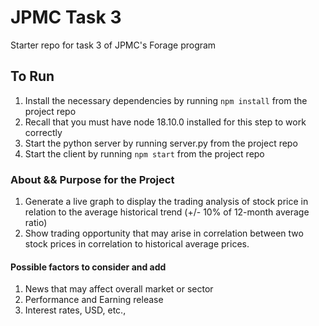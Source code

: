 # JPMC Task 3
Starter repo for task 3 of JPMC's Forage program

## To Run
1.  Install the necessary dependencies by running `npm install` from the project repo
2.  Recall that you must have node 18.10.0 installed for this step to work correctly
3.  Start the python server by running server.py from the project repo
4.  Start the client by running `npm start` from the project repo

### About && Purpose for the Project
1.  Generate a live graph to display the trading analysis of stock price in relation to the average historical trend (+/- 10% of 12-month average ratio)
2.  Show trading opportunity that may arise in correlation between two stock prices in correlation to historical average prices.

#### Possible factors to consider and add
1.  News that may affect overall market or sector
2.  Performance and Earning release
3.  Interest rates, USD, etc., 